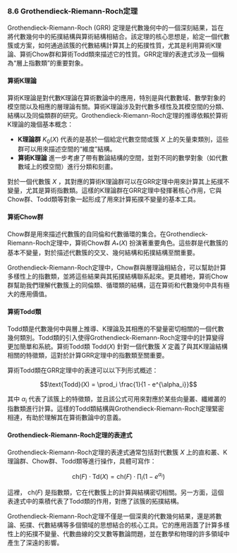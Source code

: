 ### 8.6 Grothendieck-Riemann-Roch定理

Grothendieck-Riemann-Roch (GRR) 定理是代數幾何中的一個深刻結果，旨在將代數幾何中的拓撲結構與算術結構相結合。該定理的核心思想是，給定一個代數簇或方案，如何通過該簇的代數結構計算其上的拓撲性質，尤其是利用算術K理論、算術Chow群和算術Todd類來描述它的性質。GRR定理的表達式涉及一個稱為“層上指數類”的重要對象。

#### 算術K理論

算術K理論是對代數K理論在算術數論中的應用，特別是與代數數域、數學對象的模空間以及相應的層理論有關。算術K理論涉及對代數多樣性及其模空間的分類、結構以及同倫類群的研究。Grothendieck-Riemann-Roch定理的推導依賴於算術K理論的幾個基本概念：

- **K理論群**  $`K_0(X)`$  代表的是基於一個給定代數空間或簇  $`X`$  上的矢量束類別，這些群可以用來描述空間的“維度”結構。
- **算術K理論** 進一步考慮了帶有數論結構的空間，並對不同的數學對象（如代數數域上的模空間）進行分類和刻畫。

對於一個代數簇  $`X`$ ，其對應的算術K理論群可以在GRR定理中用來計算其上拓撲不變量，尤其是算術指數類。這樣的K理論群在GRR定理中發揮著核心作用，它與Chow群、Todd類等對象一起形成了用來計算拓撲不變量的基本工具。

#### 算術Chow群

Chow群是用來描述代數簇的自同倫和代數循環的集合。在Grothendieck-Riemann-Roch定理中，算術Chow群  $`A_*(X)`$  扮演著重要角色。這些群是代數簇的基本不變量，對於描述代數簇的交叉、幾何結構和拓撲結構至關重要。

Grothendieck-Riemann-Roch定理中，Chow群與層理論相結合，可以幫助計算多樣性上的指數類，並將這些結果與其拓撲結構聯系起來。更具體地，算術Chow群幫助我們理解代數簇上的同倫類、循環類的結構，這在算術和代數幾何中具有極大的應用價值。

#### 算術Todd類

Todd類是代數幾何中與層上推導、K理論及其相應的不變量密切相關的一個代數幾何類別。Todd類的引入使得Grothendieck-Riemann-Roch定理中的計算變得更加簡單和系統。算術Todd類  $`\text{Todd}(X)`$  針對一個代數簇  $`X`$  定義了與其K理論結構相關的特徵類，這對於計算GRR定理中的指數類至關重要。

算術Todd類在GRR定理中的表達可以以下列形式概述：


```math
\text{Todd}(X) = \prod_i \frac{1}{1 - e^{\alpha_i}}
```


其中  $`\alpha_i`$  代表了該簇上的特徵類，並且該公式可用來對應於某些向量叢、纖維叢的指數類進行計算。這樣的Todd類結構與Grothendieck-Riemann-Roch定理緊密相連，有助於理解其在算術數論中的意義。

#### Grothendieck-Riemann-Roch定理的表達式

Grothendieck-Riemann-Roch定理的表達式通常包括對代數簇  $`X`$  上的直和叢、K理論群、Chow群、Todd類等進行操作，具體可寫作：


```math
\text{ch}(F) \cdot \text{Td}(X) = \text{ch}(F) \cdot \prod_i (1 - e^{\alpha_i})
```


這裡，  $`\text{ch}(F)`$  是指數類，它在代數簇上的計算與結構密切相關。另一方面，這個表達式中的乘積代表了Todd類的作用，對應了該簇的拓撲結構。

Grothendieck-Riemann-Roch定理不僅是一個深奧的代數幾何結果，還是將數論、拓撲、代數結構等多個領域的思想結合的核心工具。它的應用涵蓋了計算多樣性上的拓撲不變量、代數曲線的交叉數等數論問題，並在數學和物理的許多領域中產生了深遠的影響。